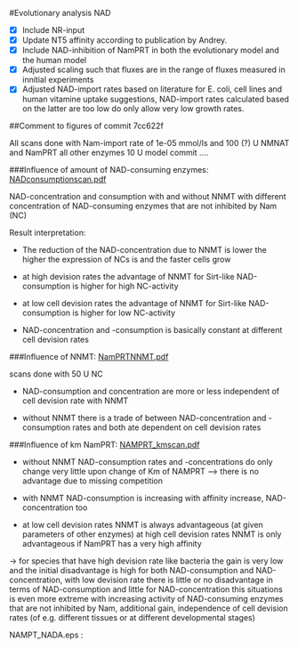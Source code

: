 #Evolutionary analysis NAD

- [x]  Include NR-input
- [x] Update NT5 affinity according to publication by Andrey.
- [x] Include NAD-inhibition of NamPRT in both the evolutionary model and the human model
- [x]  Adjusted scaling such that fluxes are in the range of fluxes measured in innitial experiments
- [x]  Adjusted NAD-import rates based on literature for E. coli, cell lines and human vitamine uptake suggestions, NAD-import rates calculated based on the  latter are too low do only allow very low growth rates.

##Comment to figures  of commit  7cc622f

All scans done with Nam-import rate of 1e-05 mmol/ls and 100 (?) U  NMNAT and NamPRT all other enzymes 10 U model commit ....

###Influence of amount of NAD-consuming enzymes: [NADconsumptionscan.pdf](NADconsumptionscan.pdf) 

NAD-concentration and consumption with and without NNMT with different concentration of NAD-consuming enzymes that are not inhibited by Nam (NC)

Result interpretation:

- The reduction of the NAD-concentration due to NNMT is lower the higher the expression of NCs is and the faster cells grow

- at high devision rates the advantage of NNMT for Sirt-like NAD-consumption is higher for high NC-activity 

- at low cell devision rates the advantage of NNMT for Sirt-like NAD-consumption is higher for low NC-activity

- NAD-concentration and -consumption is basically constant at different cell devision rates

###Influence of NNMT: [NamPRTNNMT.pdf](NamPRTNNMT.pdf)

scans done with 50 U NC

- NAD-consumption and concentration are more or less independent of cell devision rate with NNMT 

- without NNMT there is a trade of between NAD-concentration and -consumption rates and both ate dependent on cell devision rates

###Influence of km NamPRT: [NAMPRT_kmscan.pdf](NAMPRT_kmscan.pdf)

- without NNMT NAD-consumption rates and -concentrations do only change very little upon change of Km of NAMPRT --> there is no advantage due to missing competition

- with NNMT NAD-consumption is increasing with affinity increase, NAD-concentration too

- at  low cell devision rates NNMT is always advantageous (at given parameters of other enzymes)  at high cell devision rates NNMT is only advantageous if NamPRT has a very high affinity

-> for species that have high devision rate like bacteria the gain is very low and the initial disadvantage is high for both NAD-consumption and NAD-concentration, with low devision rate there is little or no disadvantage in terms of NAD-consumption and little for NAD-concentration this situations is even more extreme with increasing activity of NAD-consuming enzymes that are not inhibited by Nam, additional gain, independence of cell devision rates (of e.g. different tissues or at different developmental stages)

NAMPT_NADA.eps :